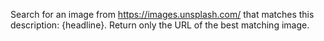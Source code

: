 Search for an image from https://images.unsplash.com/ that matches this description: {headline}. Return only the URL of the best matching image.
